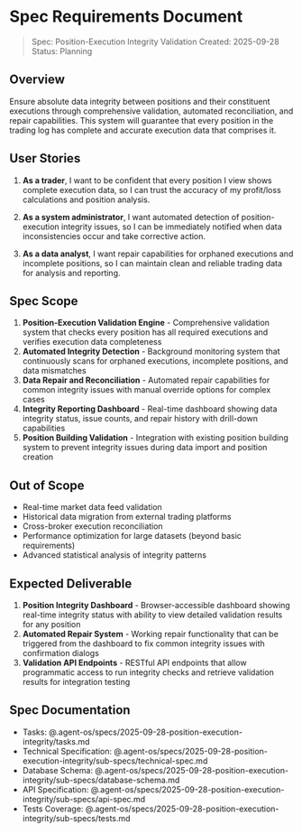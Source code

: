 # Spec Requirements Document

> Spec: Position-Execution Integrity Validation
> Created: 2025-09-28
> Status: Planning

## Overview

Ensure absolute data integrity between positions and their constituent executions through comprehensive validation, automated reconciliation, and repair capabilities. This system will guarantee that every position in the trading log has complete and accurate execution data that comprises it.

## User Stories

1. **As a trader**, I want to be confident that every position I view shows complete execution data, so I can trust the accuracy of my profit/loss calculations and position analysis.

2. **As a system administrator**, I want automated detection of position-execution integrity issues, so I can be immediately notified when data inconsistencies occur and take corrective action.

3. **As a data analyst**, I want repair capabilities for orphaned executions and incomplete positions, so I can maintain clean and reliable trading data for analysis and reporting.

## Spec Scope

1. **Position-Execution Validation Engine** - Comprehensive validation system that checks every position has all required executions and verifies execution data completeness
2. **Automated Integrity Detection** - Background monitoring system that continuously scans for orphaned executions, incomplete positions, and data mismatches
3. **Data Repair and Reconciliation** - Automated repair capabilities for common integrity issues with manual override options for complex cases
4. **Integrity Reporting Dashboard** - Real-time dashboard showing data integrity status, issue counts, and repair history with drill-down capabilities
5. **Position Building Validation** - Integration with existing position building system to prevent integrity issues during data import and position creation

## Out of Scope

- Real-time market data feed validation
- Historical data migration from external trading platforms
- Cross-broker execution reconciliation
- Performance optimization for large datasets (beyond basic requirements)
- Advanced statistical analysis of integrity patterns

## Expected Deliverable

1. **Position Integrity Dashboard** - Browser-accessible dashboard showing real-time integrity status with ability to view detailed validation results for any position
2. **Automated Repair System** - Working repair functionality that can be triggered from the dashboard to fix common integrity issues with confirmation dialogs
3. **Validation API Endpoints** - RESTful API endpoints that allow programmatic access to run integrity checks and retrieve validation results for integration testing

## Spec Documentation

- Tasks: @.agent-os/specs/2025-09-28-position-execution-integrity/tasks.md
- Technical Specification: @.agent-os/specs/2025-09-28-position-execution-integrity/sub-specs/technical-spec.md
- Database Schema: @.agent-os/specs/2025-09-28-position-execution-integrity/sub-specs/database-schema.md
- API Specification: @.agent-os/specs/2025-09-28-position-execution-integrity/sub-specs/api-spec.md
- Tests Coverage: @.agent-os/specs/2025-09-28-position-execution-integrity/sub-specs/tests.md